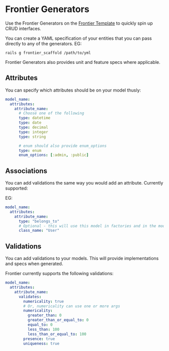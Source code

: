 # Frontier Generators

Use the Frontier Generators on the [Frontier Template](https://github.com/thefrontiergroup/rails-template) to quickly spin up CRUD interfaces.

You can create a YAML specification of your entities that you can pass directly to any of the generators. EG:

```
rails g frontier_scaffold /path/to/yml
```

Frontier Generators also provides unit and feature specs where applicable.

## Attributes

You can specify which attributes should be on your model thusly:

```yaml
model_name:
  attributes:
    attribute_name:
      # Choose one of the following
      type: datetime
      type: date
      type: decimal
      type: integer
      type: string

      # enum should also provide enum_options
      type: enum
      enum_options: [:admin, :public]
```

## Associations

You can add validations the same way you would add an attribute. Currently supported:

EG:

```yaml
model_name:
  attributes:
    attribute_name:
      type: "belongs_to"
      # Optional - this will use this model in factories and in the model
      class_name: "User"
```

## Validations

You can add validations to your models. This will provide implementations and specs when generated.

Frontier currently supports the following validations:

```yaml
model_name:
  attributes:
    attribute_name:
      validates:
        numericality: true
        # Or, numericality can use one or more args
        numericality:
          greater_than: 0
          greater_than_or_equal_to: 0
          equal_to: 0
          less_than: 100
          less_than_or_equal_to: 100
        presence: true
        uniqueness: true
```